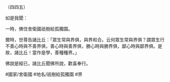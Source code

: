 （四四五）

如是我聞：

一時，佛住舍衛國祇樹給孤獨園。

爾時，世尊告諸比丘：「眾生常與界俱，與界和合。云何眾生常與界俱？謂眾生行不善心時與不善界俱，善心時與善界俱，勝心時與勝界俱，鄙心時與鄙界俱。是故，諸比丘！當作是學，善種種界。」

佛說是經已，諸比丘聞佛所說，歡喜奉行。

#國家/舍衛國
#地名/祇樹給孤獨園
#界
